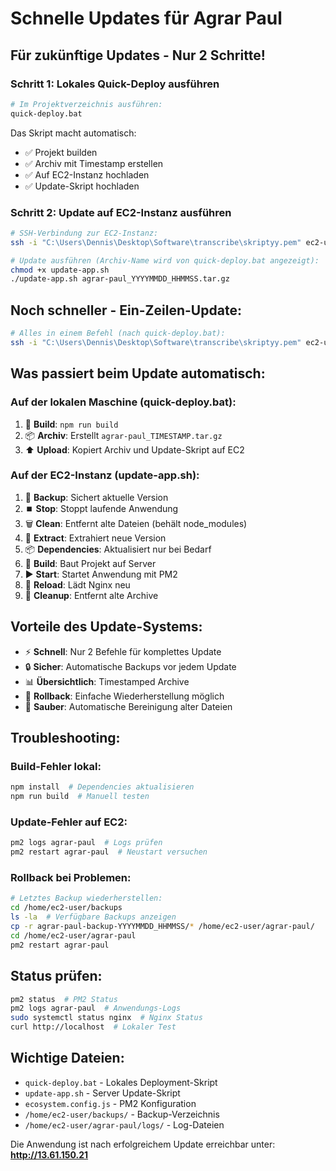 # Schnelle Updates für Agrar Paul

## Für zukünftige Updates - Nur 2 Schritte!

### Schritt 1: Lokales Quick-Deploy ausführen
```bash
# Im Projektverzeichnis ausführen:
quick-deploy.bat
```

Das Skript macht automatisch:
- ✅ Projekt builden
- ✅ Archiv mit Timestamp erstellen
- ✅ Auf EC2-Instanz hochladen
- ✅ Update-Skript hochladen

### Schritt 2: Update auf EC2-Instanz ausführen
```bash
# SSH-Verbindung zur EC2-Instanz:
ssh -i "C:\Users\Dennis\Desktop\Software\transcribe\skriptyy.pem" ec2-user@13.61.150.21

# Update ausführen (Archiv-Name wird von quick-deploy.bat angezeigt):
chmod +x update-app.sh
./update-app.sh agrar-paul_YYYYMMDD_HHMMSS.tar.gz
```

## Noch schneller - Ein-Zeilen-Update:
```bash
# Alles in einem Befehl (nach quick-deploy.bat):
ssh -i "C:\Users\Dennis\Desktop\Software\transcribe\skriptyy.pem" ec2-user@13.61.150.21 "chmod +x update-app.sh && ./update-app.sh agrar-paul_YYYYMMDD_HHMMSS.tar.gz"
```

## Was passiert beim Update automatisch:

### Auf der lokalen Maschine (quick-deploy.bat):
1. 🔨 **Build**: `npm run build`
2. 📦 **Archiv**: Erstellt `agrar-paul_TIMESTAMP.tar.gz`
3. ⬆️ **Upload**: Kopiert Archiv und Update-Skript auf EC2

### Auf der EC2-Instanz (update-app.sh):
1. 💾 **Backup**: Sichert aktuelle Version
2. ⏹️ **Stop**: Stoppt laufende Anwendung
3. 🗑️ **Clean**: Entfernt alte Dateien (behält node_modules)
4. 📂 **Extract**: Extrahiert neue Version
5. 📦 **Dependencies**: Aktualisiert nur bei Bedarf
6. 🔨 **Build**: Baut Projekt auf Server
7. ▶️ **Start**: Startet Anwendung mit PM2
8. 🔄 **Reload**: Lädt Nginx neu
9. 🧹 **Cleanup**: Entfernt alte Archive

## Vorteile des Update-Systems:

- ⚡ **Schnell**: Nur 2 Befehle für komplettes Update
- 🔒 **Sicher**: Automatische Backups vor jedem Update
- 📊 **Übersichtlich**: Timestamped Archive
- 🔄 **Rollback**: Einfache Wiederherstellung möglich
- 🧹 **Sauber**: Automatische Bereinigung alter Dateien

## Troubleshooting:

### Build-Fehler lokal:
```bash
npm install  # Dependencies aktualisieren
npm run build  # Manuell testen
```

### Update-Fehler auf EC2:
```bash
pm2 logs agrar-paul  # Logs prüfen
pm2 restart agrar-paul  # Neustart versuchen
```

### Rollback bei Problemen:
```bash
# Letztes Backup wiederherstellen:
cd /home/ec2-user/backups
ls -la  # Verfügbare Backups anzeigen
cp -r agrar-paul-backup-YYYYMMDD_HHMMSS/* /home/ec2-user/agrar-paul/
cd /home/ec2-user/agrar-paul
pm2 restart agrar-paul
```

## Status prüfen:
```bash
pm2 status  # PM2 Status
pm2 logs agrar-paul  # Anwendungs-Logs
sudo systemctl status nginx  # Nginx Status
curl http://localhost  # Lokaler Test
```

## Wichtige Dateien:
- `quick-deploy.bat` - Lokales Deployment-Skript
- `update-app.sh` - Server Update-Skript  
- `ecosystem.config.js` - PM2 Konfiguration
- `/home/ec2-user/backups/` - Backup-Verzeichnis
- `/home/ec2-user/agrar-paul/logs/` - Log-Dateien

Die Anwendung ist nach erfolgreichem Update erreichbar unter: **http://13.61.150.21**
